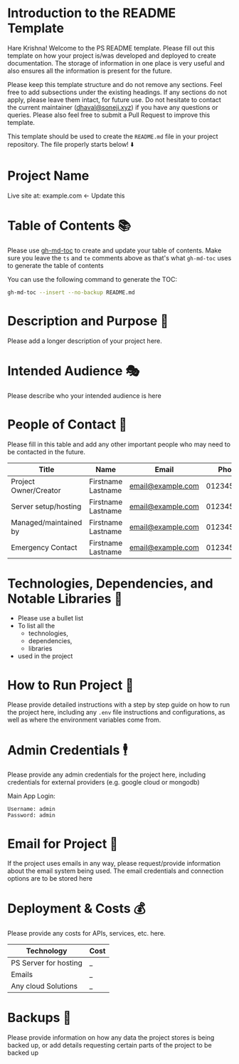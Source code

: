 # Introduction to the README Template

Hare Krishna! Welcome to the PS README template. Please fill out this template on how your project is/was developed and deployed to create documentation. The storage of information in one place is very useful and also ensures all the information is present for the future.

Please keep this template structure and do not remove any sections. Feel free to add subsections under the existing headings. If any sections do not apply, please leave them intact, for future use. Do not hesitate to contact the current maintainer (<dhaval@soneji.xyz>) if you have any questions or queries. Please also feel free to submit a Pull Request to improve this template.

This template should be used to create the `README.md` file in your project repository. The file properly starts below! ⬇️

# Project Name

Live site at: example.com <- Update this

# Table of Contents 📚

<!--ts-->

<!--te-->

Please use [gh-md-toc](https://github.com/ekalinin/github-markdown-toc) to create and update your table of contents. Make sure you leave the `ts` and `te` comments above as that's what `gh-md-toc` uses to generate the table of contents

You can use the following command to generate the TOC:

```bash
gh-md-toc --insert --no-backup README.md
```

# Description and Purpose 📝

Please add a longer description of your project here.

# Intended Audience 🎭

Please describe who your intended audience is here

# People of Contact 👤

Please fill in this table and add any other important people who may need to be contacted in the future.

| Title                 | Name               | Email             | Phone      |
| --------------------- | ------------------ | ----------------- | ---------- |
| Project Owner/Creator | Firstname Lastname | email@example.com | 0123456789 |
| Server setup/hosting  | Firstname Lastname | email@example.com | 0123456789 |
| Managed/maintained by | Firstname Lastname | email@example.com | 0123456789 |
| Emergency Contact     | Firstname Lastname | email@example.com | 0123456789 |

# Technologies, Dependencies, and Notable Libraries 👾

- Please use a bullet list
- To list all the
  - technologies,
  - dependencies,
  - libraries
- used in the project

# How to Run Project 🏃

Please provide detailed instructions with a step by step guide on how to run the project here, including any `.env` file instructions and configurations, as well as where the environment variables come from.

# Admin Credentials 🕴

Please provide any admin credentials for the project here, including credentials for external providers (e.g. google cloud or mongodb)

Main App Login:

```
Username: admin
Password: admin
```

# Email for Project 📧

If the project uses emails in any way, please request/provide information about the email system being used. The email credentials and connection options are to be stored here

# Deployment & Costs 💰

Please provide any costs for APIs, services, etc. here.

| Technology            | Cost |
| --------------------- | ---- |
| PS Server for hosting | \_   |
| Emails                | \_   |
| Any cloud Solutions   | \_   |

# Backups 🧯

Please provide information on how any data the project stores is being backed up, or add details requesting certain parts of the project to be backed up
